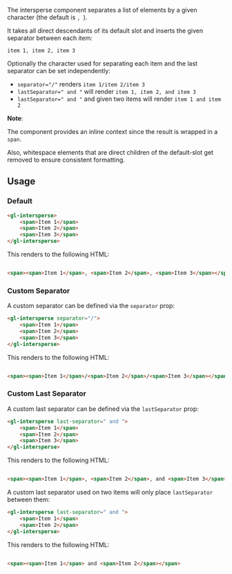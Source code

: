 The intersperse component separates a list of elements
by a given character (the default is `, `).

It takes all direct descendants of its default slot and inserts
the given separator between each item:

`item 1, item 2, item 3`

Optionally the character used for separating each item and the last separator can be set
independently:

* `separator="/"`  renders `item 1/item 2/item 3`
* `lastSeparator=" and "` will render `item 1, item 2, and item 3`
* `lastSeparator=" and "` and given two items will render `item 1 and item 2`

**Note**:

The component provides an inline context since the result is wrapped in a `span`.

Also, whitespace elements that are direct children of the default-slot get removed to ensure
consistent formatting.

## Usage

### Default

```html
<gl-intersperse>
    <span>Item 1</span>
    <span>Item 2</span>
    <span>Item 3</span>
</gl-intersperse>
```

This renders to the following HTML:

<!-- Empty initial line is a workaround for https://gitlab.com/gitlab-org/gitlab-ui/-/issues/2102 -->
```html

<span><span>Item 1</span>, <span>Item 2</span>, <span>Item 3</span></span>
```

### Custom Separator

A custom separator can be defined via the `separator` prop:

```html
<gl-intersperse separator="/">
    <span>Item 1</span>
    <span>Item 2</span>
    <span>Item 3</span>
</gl-intersperse>
```

This renders to the following HTML:

<!-- Empty initial line is a workaround for https://gitlab.com/gitlab-org/gitlab-ui/-/issues/2102 -->
```html

<span><span>Item 1</span>/<span>Item 2</span>/<span>Item 3</span></span>
```

### Custom Last Separator

A custom last separator can be defined via the `lastSeparator` prop:

```html
<gl-intersperse last-separator=" and ">
    <span>Item 1</span>
    <span>Item 2</span>
    <span>Item 3</span>
</gl-intersperse>
```

This renders to the following HTML:

<!-- Empty initial line is a workaround for https://gitlab.com/gitlab-org/gitlab-ui/-/issues/2102 -->
```html

<span><span>Item 1</span>, <span>Item 2</span>, and <span>Item 3</span></span>
```

A custom last separator used on two items will only place `lastSeparator` between them:

```html
<gl-intersperse last-separator=" and ">
    <span>Item 1</span>
    <span>Item 2</span>
</gl-intersperse>
```

This renders to the following HTML:

<!-- Empty initial line is a workaround for https://gitlab.com/gitlab-org/gitlab-ui/-/issues/2102 -->
```html

<span><span>Item 1</span> and <span>Item 2</span></span>
```
